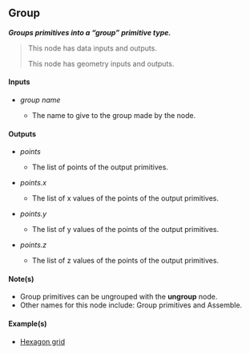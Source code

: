 ## Group

**_Groups primitives into a “group” primitive type._**

> This node has data inputs and outputs.
>
> This node has geometry inputs and outputs.


#### Inputs

* _group name_

  * The name to give to the group made by the node.


#### Outputs

* _points_

  * The list of points of the output primitives.

* _points.x_

  * The list of x values of the points of the output primitives.

* _points.y_

  * The list of y values of the points of the output primitives.

* _points.z_

  * The list of z values of the points of the output primitives.


#### Note(s)



* Group primitives can be ungrouped with the **ungroup** node.
* Other names for this node include: Group primitives and Assemble.


#### Example(s)



* <a href="https://creator.trimble.com/graph?assetURI=whp:f3ba7c99-3b5d-4114-8f93-9c299fb03507&version=latest" target="_blank">Hexagon grid</a>
